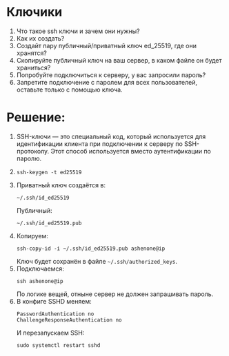 # Ключики

1. Что такое ssh ключи и зачем они нужны?
2. Как их создать? 
3. Создайт пару публичный/приватный ключ ed_25519, где они хранятся?
4. Скопируйте публичный ключ на ваш сервер, в каком файле он будет храниться?
5. Попробуйте подключиться к серверу, у вас запросили пароль?
6. Запретите подключение с паролем для всех пользователей, оставьте только с помощью ключа.

# Решение:
1. SSH-ключи — это специальный код, который используется для идентификации клиента при подключении к серверу по SSH-протоколу. Этот способ используется вместо аутентификации по паролю.
2. ```
   ssh-keygen -t ed25519
   ```
3. Приватный ключ создаётся в:
   ```
   ~/.ssh/id_ed25519
   ```
   Публичный:
   ```
   ~/.ssh/id_ed25519.pub
   ```
4. Копируем:
   ```
   ssh-copy-id -i ~/.ssh/id_ed25519.pub ashenone@ip
   ```
   Ключ будет сохранён в файле ```~/.ssh/authorized_keys```.
5. Подключаемся:
   ```
   ssh ashenone@ip
   ```
   По логике вещей, отныне сервер не должен запрашивать пароль.
6. В конфиге SSHD меняем:
   ```
   PasswordAuthentication no
   ChallengeResponseAuthentication no
   ```
   И перезапускаем SSH:
   ```
   sudo systemctl restart sshd
   ```
